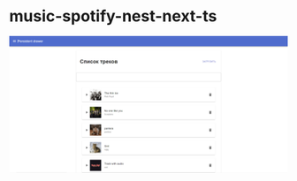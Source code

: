 # music-spotify-nest-next-ts

![preview](https://github.com/robertd2000/portfolio-app-next/blob/main/public/images/15.png?raw=true)
